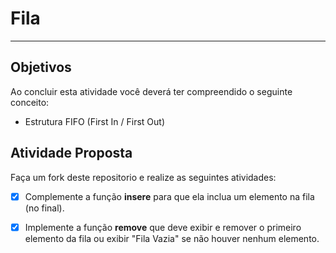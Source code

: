 # Fila
---

## Objetivos

Ao concluir esta atividade você deverá ter compreendido o seguinte conceito:
* Estrutura FIFO (First In / First Out)


## Atividade Proposta

Faça um fork deste repositorio e realize as seguintes atividades: 

- [x] Complemente a função **insere** para que ela inclua um elemento na fila (no final).
- [x] Implemente a função **remove** que deve exibir e remover o primeiro elemento da fila ou exibir "Fila Vazia" se não houver nenhum elemento.

